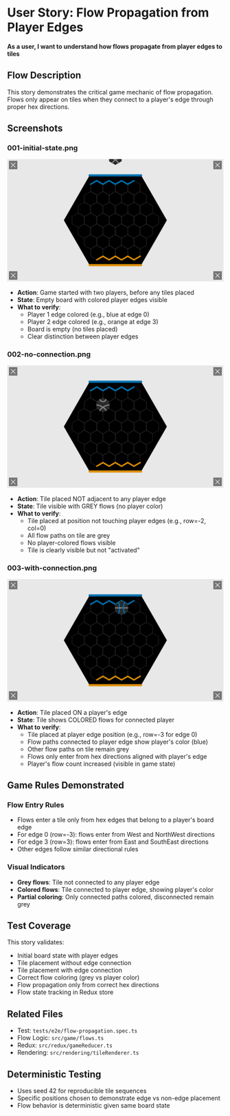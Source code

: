# User Story: Flow Propagation from Player Edges

**As a user, I want to understand how flows propagate from player edges to tiles**

## Flow Description

This story demonstrates the critical game mechanic of flow propagation. Flows only appear on tiles when they connect to a player's edge through proper hex directions.

## Screenshots

### 001-initial-state.png

![001-initial-state](./001-initial-state.png)

- **Action**: Game started with two players, before any tiles placed
- **State**: Empty board with colored player edges visible
- **What to verify**:
  - Player 1 edge colored (e.g., blue at edge 0)
  - Player 2 edge colored (e.g., orange at edge 3)
  - Board is empty (no tiles placed)
  - Clear distinction between player edges

### 002-no-connection.png

![002-no-connection](./002-no-connection.png)

- **Action**: Tile placed NOT adjacent to any player edge
- **State**: Tile visible with GREY flows (no player color)
- **What to verify**:
  - Tile placed at position not touching player edges (e.g., row=-2, col=0)
  - All flow paths on tile are grey
  - No player-colored flows visible
  - Tile is clearly visible but not "activated"

### 003-with-connection.png

![003-with-connection](./003-with-connection.png)

- **Action**: Tile placed ON a player's edge
- **State**: Tile shows COLORED flows for connected player
- **What to verify**:
  - Tile placed at player edge position (e.g., row=-3 for edge 0)
  - Flow paths connected to player edge show player's color (blue)
  - Other flow paths on tile remain grey
  - Flows only enter from hex directions aligned with player's edge
  - Player's flow count increased (visible in game state)

## Game Rules Demonstrated

### Flow Entry Rules
- Flows enter a tile only from hex edges that belong to a player's board edge
- For edge 0 (row=-3): flows enter from West and NorthWest directions
- For edge 3 (row=3): flows enter from East and SouthEast directions
- Other edges follow similar directional rules

### Visual Indicators
- **Grey flows**: Tile not connected to any player edge
- **Colored flows**: Tile connected to player edge, showing player's color
- **Partial coloring**: Only connected paths colored, disconnected remain grey

## Test Coverage

This story validates:
- Initial board state with player edges
- Tile placement without edge connection
- Tile placement with edge connection
- Correct flow coloring (grey vs player color)
- Flow propagation only from correct hex directions
- Flow state tracking in Redux store

## Related Files
- Test: `tests/e2e/flow-propagation.spec.ts`
- Flow Logic: `src/game/flows.ts`
- Redux: `src/redux/gameReducer.ts`
- Rendering: `src/rendering/tileRenderer.ts`

## Deterministic Testing
- Uses seed 42 for reproducible tile sequences
- Specific positions chosen to demonstrate edge vs non-edge placement
- Flow behavior is deterministic given same board state
